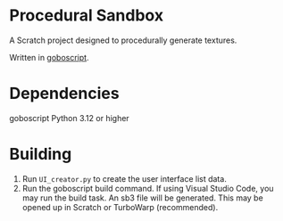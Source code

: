 # Procedural Sandbox
A Scratch project designed to procedurally generate textures.

Written in [goboscript](https://github.com/aspizu/goboscript).

# Dependencies
goboscript
Python 3.12 or higher

# Building
1. Run `UI_creator.py` to create the user interface list data.
2. Run the goboscript build command. If using Visual Studio Code, you may run the build task. An sb3 file will be generated. This may be opened up in Scratch or TurboWarp (recommended).


